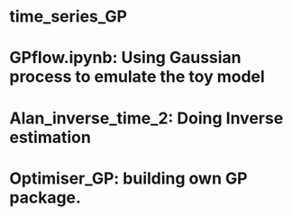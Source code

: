 # time_series_GP
# GPflow.ipynb: Using Gaussian process to emulate the toy model 
# Alan_inverse_time_2: Doing Inverse estimation 
# Optimiser_GP: building own GP package. 
